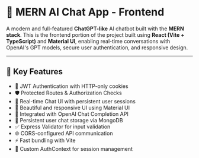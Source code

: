 # 🧠 MERN AI Chat App - Frontend

A modern and full-featured **ChatGPT-like** AI chatbot built with the **MERN stack**. This is the frontend portion of the project built using **React (Vite + TypeScript)** and **Material UI**, enabling real-time conversations with OpenAI's GPT models, secure user authentication, and responsive design.

---

## 🚀 Key Features

- 🔐 JWT Authentication with HTTP-only cookies
- 🛡️ Protected Routes & Authorization Checks
- 💬 Real-time Chat UI with persistent user sessions
- 🎨 Beautiful and responsive UI using Material UI
- 🧠 Integrated with OpenAI Chat Completion API
- 📁 Persistent user chat storage via MongoDB
- ✅ Express Validator for input validation
- 🌐 CORS-configured API communication
- ⚡ Fast bundling with Vite
- 🧾 Custom AuthContext for session management
